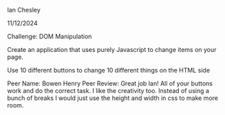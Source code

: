 Ian Chesley

11/12/2024

Challenge: DOM Manipulation

Create an application that uses purely Javascript to change items on your page.

Use 10 different buttons to change 10 different things on the HTML side

Peer Name: Bowen Henry
Peer Review: Great job Ian! All of your buttons work and do the correct task. I like the creativity too. Instead of using a bunch of breaks I would just use the height and width in css to make more room.
